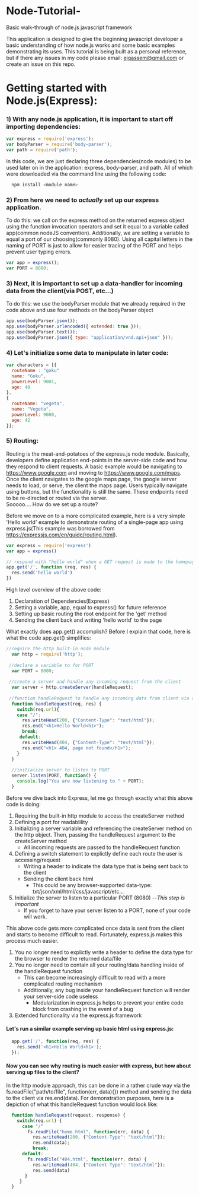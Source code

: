 # Node-Tutorial-
Basic walk-through of node.js javascript framework 

This application is designed to give the beginning javascript developer a basic understanding of how node.js works and some basic examples demonstrating its uses. This tutorial is being built as a personal reference, but if there any issues in my code please email: ejqassem@gmail.com or create an issue on this repo. 

# Getting started with Node.js(Express): 
### 1) With any node.js application, it is important to start off importing dependencies:

```javascript
var express = require('express');
var bodyParser = require('body-parser');
var path = require('path');
```

In this code, we are just declaring three dependencies(node modules) to be used later on in the application: express, body-parser, and path. All of which were downloaded via the command line using the following code: 
```bash
  npm install <module name>
```
### 2) From here we need to *actually* set up our express application. 
To do this: we call on the express method on the returned express object using the function invocation operators and set it equal to a variable called app(common nodeJS convention). Additionally, we are setting a variable to equal a port of our choosing(commonly 8080). Using all capital letters in the naming of PORT is just to allow for easier tracing of the PORT and helps prevent user typing errors. 
```javascript 
var app = express(); 
var PORT = 8080; 
```

### 3) Next, it is important to set up a data-handler for incoming data from the client(via POST, etc...)
To do this: we use the bodyParser module that we already required in the code above and use four methods on the bodyParser object
```javascript 
app.use(bodyParser.json());
app.use(bodyParser.urlencoded({ extended: true }));
app.use(bodyParser.text());
app.use(bodyParser.json({ type: "application/vnd.api+json" }));
```
### 4) Let's initialize some data to manipulate in later code: 
```javascript 
var characters = [{
  routeName : "goku"
  name: "Goku",
  powerLevel: 9001, 
  age: 40
}, 
{
  routeName: "vegeta", 
  name: "Vegeta", 
  powerLevel: 9000,
  age: 42
}];
```

### 5) Routing: 
Routing is the meat-and-potatoes of the express.js node module. Basically, developers define application end-points in the server-side code and how they respond to client requests. A basic example would be navigating to https://www.google.com and moving to https://www.google.com/maps. Once the client navigates to the google maps page, the google server needs to load, or serve, the client the maps page. Users typically navigate using buttons, but the functionality is still the same. These endpoints need to be re-directed or routed via the server.  
Sooooo.... How do we set up a route? 

Before we move on to a more complicated example, here is a very simple 'Hello world' example to demonstrate routing of a single-page app using express.js(This example was borrowed from https://expressjs.com/en/guide/routing.html). 

```javascript 
var express = require('express')
var app = express()

// respond with "hello world" when a GET request is made to the homepage
app.get('/', function (req, res) {
  res.send('hello world')
})
```
High level overview of the above code: 
  1) Declaration of Dependencies(Express)
  2) Setting a variable, app, equal to express() for future reference 
  3) Setting up basic routing the root endpoint for the 'get' method 
  4) Sending the client back and writing 'hello world' to the page 
  
What exactly does app.get() accomplish? Before I explain that code, here is what the code app.get() simplifies: 
```javascript 
//require the http built-in node module 
  var http = require('http'); 
  
 //declare a variable to for PORT 
  var PORT = 8080; 
  
 //create a server and handle any incoming request from the client 
  var server = http.createServer(handleRequest); 
  
 //function handleRequest to handle any incoming data from client via a conditional statement 
  function handleRequest(req, res) {
    switch(req.url){
    case "/":
      res.writeHead(200, {"Content-Type": "text/html"}); 
      res.end("<h1>Hello World<h1>"); 
      break; 
     default: 
      res.writeHead(404, {"Content-Type": "text/html"}); 
      res.end("<h1> 404, page not found</h1>"); 
    }
  }
  
  //initialize server to listen to PORT 
  server.listen(PORT, function() {
    console.log("You are now listening to " + PORT); 
  }
```

Before we dive back into Express, let me go through exactly what this above code is doing: 
1. Requiring the built-in http module to access the createServer method
2. Defining a port for readablility 
3. Initializing a server variable and referencing the createServer method on the http object. Then, passing the handleRequest argument to the createServer method 
   - All incoming requests are passed to the handleRequest function 
4. Defining a switch statement to explictly define each route the user is accessing/request
   - Writing a header to indicate the data type that is being sent back to the client 
   - Sending the client back html
      - This could be any browser-supported data-type: txt/json/xml/html/css/javascript/etc...
5. Initialize the server to listen to a particular PORT (8080) --*This step is important* 
   * If you forget to have your server listen to a PORT, none of your code will work.
  
This above code gets more complicated once data is sent from the client and starts to become difficult to read.
Fortunately, express.js makes this process much easier. 
1. You no longer need to explictly write a header to define the data type for the browser to render the returned data/file
2. You no longer need to contain all your routing/data handling inside of the handleRequest function
   - This can become increasingly difficult to read with a more complicated routing mechanism 
   - Additionally, any bug inside your handleRequest function will render your server-side code useless 
      - Modularization in express.js helps to prevent your entire code block from crashing in the event of a bug
3. Extended functionality via the express.js framework 


#### Let's run a similar example serving up basic html using express.js:
```javascript 
  app.get('/', function(req, res) {
    res.send('<h1>Hello World<h1>'); 
  }); 
```
#### Now you can see why routing is much easier with express, but how about serving up files to the client? 
In the http module approach, this can be done in a rather crude way via the fs.readFile("path/to/file", function(err, data){}) method and sending the data to the client via res.end(data). 
For demonstration purposes, here is a depiction of what this handleRequest function would look like: 
```javascript 
  function handleRequest(request, response) {
    switch(req.url) {
      case "/" 
        fs.readFile("home.html", function(err, data) {
          res.writeHead(200, {"Content-Type": "text/html"}); 
          res.end(data); 
          break;
      default: 
        fs.readFile("404.html", function(err, data) {
          res.writeHead(404, {"Content-Type": "text/html"});
          res.send(data) 
       }
     }
  }
```
